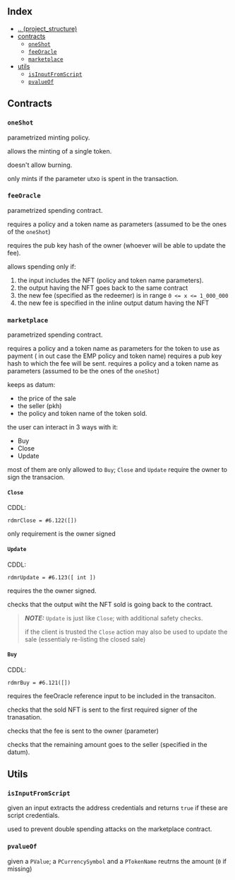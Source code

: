 ## Index

- [.. (project_structure)](..)
- [contracts](#contracts)
    - [`oneShot`](#oneshot)
    - [`feeOracle`](#feeoracle)
    - [`marketplace`](#marketplace)
- [utils](#utils)
    - [`isInputFromScript`](#isinputfromscript)
    - [`pvalueOf`](#pvalueof)

## Contracts

### `oneShot`


parametrized minting policy.

allows the minting of a single token.

doesn't allow burning.

only mints if the parameter utxo is spent in the transaction.

### `feeOracle`

parametrized spending contract.

requires a policy and a token name as parameters (assumed to be the ones of the `oneShot`)

requires the pub key hash of the owner (whoever will be able to update the fee).

allows spending only if:

1) the input includes the NFT (policy and token name parameters).
2) the output having the NFT goes back to the same contract
3) the new fee (specified as the redeemer) is in range `0 <= x <= 1_000_000`
4) the new fee is specified in the inline output datum having the NFT

### `marketplace`

parametrized spending contract.

requires a policy and a token name as parameters for the token to use as payment ( in out case the EMP policy and token name)
requires a pub key hash to which the fee will be sent.
requires a policy and a token name as parameters (assumed to be the ones of the `oneShot`)

keeps as datum:
- the price of the sale
- the seller (pkh)
- the policy and token name of the token sold.

the user can interact in 3 ways with it:

- Buy
- Close
- Update

most of them are only allowed to `Buy`; `Close` and `Update` require the owner to sign the transacion.

#### `Close`

CDDL:
```cddl
rdmrClose = #6.122([])
```

only requirement is the owner signed

#### `Update`

CDDL:
```cddl
rdmrUpdate = #6.123([ int ])
```

requires the the owner signed.

checks that the output wiht the NFT sold is going back to the contract.

> **_NOTE:_** `Update` is just like `Close`; with additional safety checks.
> 
> if the client is trusted the `Close` action may also be used to update the sale (essentialy re-listing the closed sale)


#### `Buy`

CDDL:
```cddl
rdmrBuy = #6.121([])
```

requires the feeOracle reference input to be included in the transaciton.

checks that the sold NFT is sent to the first required signer of the tranasation.

checks that the fee is sent to the owner (parameter)

checks that the remaining amount goes to the seller (specified in the datum).

## Utils


### `isInputFromScript`

given an input extracts the address credentials and returns `true` if these are script credentials.

used to prevent double spending attacks on the marketplace contract.


### `pvalueOf`

given a `PValue`; a `PCurrencySymbol` and a `PTokenName` reutrns the amount (`0` if missing)
